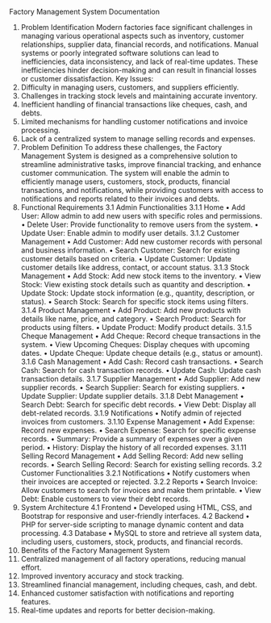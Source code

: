 Factory Management System Documentation
1. Problem Identification
Modern factories face significant challenges in managing various operational aspects such as inventory, customer relationships, supplier data, financial records, and notifications. Manual systems or poorly integrated software solutions can lead to inefficiencies, data inconsistency, and lack of real-time updates. These inefficiencies hinder decision-making and can result in financial losses or customer dissatisfaction.
Key Issues:
1.	Difficulty in managing users, customers, and suppliers efficiently.
2.	Challenges in tracking stock levels and maintaining accurate inventory.
3.	Inefficient handling of financial transactions like cheques, cash, and debts.
4.	Limited mechanisms for handling customer notifications and invoice processing.
5.	Lack of a centralized system to manage selling records and expenses.
2. Problem Definition
To address these challenges, the Factory Management System is designed as a comprehensive solution to streamline administrative tasks, improve financial tracking, and enhance customer communication. The system will enable the admin to efficiently manage users, customers, stock, products, financial transactions, and notifications, while providing customers with access to notifications and reports related to their invoices and debts.
3. Functional Requirements
3.1 Admin Functionalities
3.1.1 Home
•	Add User: Allow admin to add new users with specific roles and permissions.
•	Delete User: Provide functionality to remove users from the system.
•	Update User: Enable admin to modify user details.
3.1.2 Customer Management
•	Add Customer: Add new customer records with personal and business information.
•	Search Customer: Search for existing customer details based on criteria.
•	Update Customer: Update customer details like address, contact, or account status.
3.1.3 Stock Management
•	Add Stock: Add new stock items to the inventory.
•	View Stock: View existing stock details such as quantity and description.
•	Update Stock: Update stock information (e.g., quantity, description, or status).
•	Search Stock: Search for specific stock items using filters.
3.1.4 Product Management
•	Add Product: Add new products with details like name, price, and category.
•	Search Product: Search for products using filters.
•	Update Product: Modify product details.
3.1.5 Cheque Management
•	Add Cheque: Record cheque transactions in the system.
•	View Upcoming Cheques: Display cheques with upcoming dates.
•	Update Cheque: Update cheque details (e.g., status or amount).
3.1.6 Cash Management
•	Add Cash: Record cash transactions.
•	Search Cash: Search for cash transaction records.
•	Update Cash: Update cash transaction details.
3.1.7 Supplier Management
•	Add Supplier: Add new supplier records.
•	Search Supplier: Search for existing suppliers.
•	Update Supplier: Update supplier details.
3.1.8 Debt Management
•	Search Debt: Search for specific debt records.
•	View Debt: Display all debt-related records.
3.1.9 Notifications
•	Notify admin of rejected invoices from customers.
3.1.10 Expense Management
•	Add Expense: Record new expenses.
•	Search Expense: Search for specific expense records.
•	Summary: Provide a summary of expenses over a given period.
•	History: Display the history of all recorded expenses.
3.1.11 Selling Record Management
•	Add Selling Record: Add new selling records.
•	Search Selling Record: Search for existing selling records.
3.2 Customer Functionalities
3.2.1 Notifications
•	Notify customers when their invoices are accepted or rejected.
3.2.2 Reports
•	Search Invoice: Allow customers to search for invoices and make them printable.
•	View Debt: Enable customers to view their debt records.
4. System Architecture
4.1 Frontend
•	Developed using HTML, CSS, and Bootstrap for responsive and user-friendly interfaces.
4.2 Backend
•	PHP for server-side scripting to manage dynamic content and data processing.
4.3 Database
•	MySQL to store and retrieve all system data, including users, customers, stock, products, and financial records.
5. Benefits of the Factory Management System
1.	Centralized management of all factory operations, reducing manual effort.
2.	Improved inventory accuracy and stock tracking.
3.	Streamlined financial management, including cheques, cash, and debt.
4.	Enhanced customer satisfaction with notifications and reporting features.
5.	Real-time updates and reports for better decision-making.

